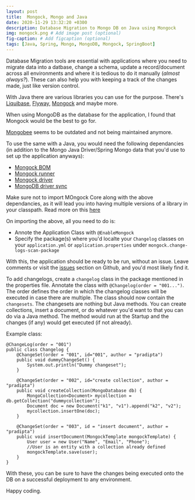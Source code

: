 ```yaml
---
layout: post
title:  Mongock, Mongo and Java
date: 2020-11-29 13:32:20 +0300
description: Database Migration to Mongo DB on Java using Mongock
img: mongock.png # Add image post (optional)
fig-caption: # Add figcaption (optional)
tags: [Java, Spring, Mongo, MongoDB, Mongock, SpringBoot]
---
```

Database Migration tools are essential with applications where you need to migrate data into a datbase, change a schema, update a record/document across all environments and where it is tedious to do it manually (_almost always?_). These can also help you with keeping a track of the changes made, just like version control.

With Java there are various libraries you can use for the purpose. There's [Liquibase](https://www.liquibase.org/), [Flyway](https://flywaydb.org/), [Mongock](https://github.com/cloudyrock/mongock) and maybe more.

When using MongoDB as the database for the application, I found that Mongock would be the best to go for.

[Mongobee](https://github.com/mongobee/mongobee) seems to be outdated and not being maintained anymore.

To use the same with a Java, you would need the following dependancies (in addition to the Mongo Java Driver/Spring Mongo data that you'd use to set up the application anyways):
* [Mongock BOM](https://mvnrepository.com/artifact/com.github.cloudyrock.mongock/mongock-bom)
* [Mongock runner](https://mvnrepository.com/artifact/com.github.cloudyrock.mongock/mongock)
* [Mongock driver](https://mvnrepository.com/artifact/com.github.cloudyrock.mongock/mongock-spring-v5)
* [MongoDB driver sync](https://mvnrepository.com/artifact/org.mongodb/mongodb-driver-sync)

Make sure not to import MOngock Core along with the above dependancies, as it will lead you into having multiple versions of a library in your classpath. Read more on this [here](https://github.com/cloudyrock/mongock/issues/274)

On importing the above, all you need to do is:
* Annote the Application Class with `@EnableMongock`
* Specify the package(s) where you'd localte your `Changelog` classes on your `application.yml` or `application.properties` under `mongock.change-logs-scan-package`

With this, the application should be ready to be run, without an issue. Leave comments or visit the [issues](https://github.com/cloudyrock/mongock/issues) section on Github, and you'd most likely find it.

To add changelogs, create a `changelog` class in the package mentioned in the properties file. Annotate the class with `@Changelog(order = "001...")`. The order defines the order in which the changelog classes will be executed in case there are multiple. The class should now contain the `changesets`. The changesets are nothing but Java methods. You can create collections, insert a document, or do whatever you'd want to that you can do via a Java method. The method would run at the Startup and the changes (if any) would get executed (if not already).

Example class:

```
@ChangeLog(order = "001")
public class Changelog {
    @ChangeSet(order = "001", id="001", author = "pradipta")
    public void dummyChangeSet() {
        System.out.println("Dummy changeset");
    }

    @ChangeSet(order = "002", id="create collection", author = "pradipta")
    public void createCollection(MongoDatabase db) {
        MongoCollection<Document> mycollection = db.getCollection("dummycollection");
        Document doc = new Document("k1", "v1").append("k2", "v2");
        mycollection.insertOne(doc);
    }

    @ChangeSet(order = "003", id = "insert document", author = "pradipta")
    public void insertDocument(MongockTemplate mongockTemplate) {
        User user = new User("Name", "Email", "Phone");
        //User is an entity with a collection already defined
        mongockTemplate.save(user);
    }
}
```

With these, you can be sure to have the changes being executed onto the DB on a successful deployment to any environment.

Happy coding.